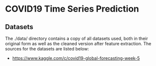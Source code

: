 # COVID19 Time Series Prediction

## Datasets
The ./data/ directory contains a copy of all datasets used, both in their original form as well as the cleaned version after feature extraction. The sources for the datasets are listed below:
- https://www.kaggle.com/c/covid19-global-forecasting-week-5